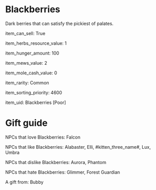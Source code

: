 # Blackberries

Dark berries that can satisfy the pickiest of palates.

item_can_sell: True

item_herbs_resource_value: 1

item_hunger_amount: 100

item_mews_value: 2

item_mole_cash_value: 0

item_rarity: Common

item_sorting_priority: 4600

item_uid: Blackberries [Poor]

# Gift guide

NPCs that love Blackberries: Falcon

NPCs that like Blackberries: Alabaster, Elli, #kitten_three_name#, Lux, Umbra

NPCs that dislike Blackberries: Aurora, Phantom

NPCs that hate Blackberries: Glimmer, Forest Guardian

A gift from: Bubby